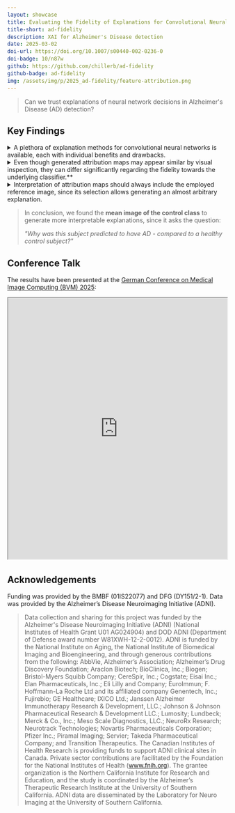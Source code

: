 ```yaml
---
layout: showcase
title: Evaluating the Fidelity of Explanations for Convolutional Neural Networks in Alzheimer's Disease Detection
title-short: ad-fidelity
description: XAI for Alzheimer's Disease detection 
date: 2025-03-02
doi-url: https://doi.org/10.1007/s00440-002-0236-0
doi-badge: 10/n87w
github: https://github.com/chillerb/ad-fidelity
github-badge: ad-fidelity
img: /assets/img/p/2025_ad-fidelity/feature-attribution.png
---
```


<!-- Bagdes -->
<!--
Now handled by showcase layout
[![Conference Paper Badge](https://img.shields.io/badge/doi-10%2Fn87w-blue?style=flat&logo=doi)](https://doi.org/10.1007/978-3-658-47422-5_18)
[![GitHub Badge](https://img.shields.io/badge/GitHub-ad--fidelity-black?style=flat&logo=github)](https://github.com/chillerb/ad-fidelity)
-->


> Can we trust explanations of neural network decisions in Alzheimer's Disease (AD) detection?

## Key Findings

<details class="info-box hoverable">
    <summary>
        A plethora of explanation methods for convolutional neural networks is available, each with individual benefits and drawbacks.
    </summary>
    <div class="content">
        <img src="/assets/img/p/2025_ad-fidelity/overview.png" width="100%" alt="overview"/>
    </div>
</details>

<details class="info-box hoverable">
    <summary>
        Even though generated attribution maps may appear similar by visual inspection, they can differ significantly regarding the fidelity towards the underlying classifier.**
    </summary>

    <div class="content">
        Visual inspection does not reveal major differences between attribution maps.
        All explanations highlight the hippocampal area, as well as the frontal and temporal lobe:

        <img src="/assets/img/p/2025_ad-fidelity/attribution-maps.png" width="100%" alt="attribution-maps"/>

        To evaluate the fidelity of the explanation methods, we employed the perturbation based *deletion* metric.

        <img src="/assets/img/p/2025_ad-fidelity/deletion-metric.png" width="100%" alt="deletion metric"/>

        Interestingly, this revealed differences between the explanation methods in their ability to decrease the predicted probability for AD:

        <img src="/assets/img/p/2025_ad-fidelity/deletion-cn-mean.png" width="100%" alt="deletion metric with mean image as reference"/>
    </div>
</details>

<details class="info-box hoverable">
    <summary>
    Interpretation of attribution maps should always include the employed reference image, since its selection allows generating an almost arbitrary explanation.
    </summary>

    <div class="content">
    Explanation methods usually implicitly or explicitly employ a *reference image*:
    The computed attribution map tries to explain the differences in model output by the *relative* difference between model input and the reference image.
    Since the reference image is often chosen to be a null image, i.e., an MRI image containg zero signal, this can lead to seemingly contra-intuitive explanations.

    <img src="/assets/img/p/2025_ad-fidelity/feature-attribution.png" width="100%" alt="feature attribution"/>

    For example, we observed explanation methods to assign the hippocampal area negative contribution for classifying a AD sample with AD -
    Even though hippocampal atrophy is a gold standard biomarker in AD detection.
    We hypothesize, that the neural network learned to utilize atrophy patterns, i.e., areas with reduced signal strength, to classify AD.
    However, since a null image was used as reference to generate explanations, even the atrophied AD hippocampus had more overall signal then the null image.
    Thus, the atrophied AD hippocampus was *decreasing* the probability for Alzheimer's Disease *relative to the reference image*.
    Therefore, the explanation method ended up assigning negative contribution.
    </div>
</details>

> In conclusion, we found the **mean image of the control class** to generate more interpretable explanations, since it asks the question:
>
> *"Why was this subject predicted to have AD - compared to a healthy control subject?"*

## Conference Talk
<!--
Well, embedding PDF slides into HTML is not super trivial.
From what I've seen until now, there are multiple options:

- use the Google Docs PDF Viewer to display your PDF. Very simple, works, but requires your PDF to be publicly available somewhere, like GitHub
- you can use Mozialla's open source pdf.js. You are in control, but some JS scripting is required

If your PDF was created with Latex, you can use tex4ht (latex2html seems to be discontinued) to convert your tex directly into HTML.
I tried it, it worked, but the output wasn't very pretty and some things like tikz figures haven't been rendered correctly

The prettiest solution for embedded presentation slides I've encountered was this:
https://ml-book.ai4sc-lehre.auf.uni-rostock.de/

Apparently, it works like this:

- they wrote their slides in Markdown
- then, they used Quatro to convert the Markdown to reveal.js
- reveal.js is used to render the presentation


<iframe src="https://github.com/chillerb/ad-fidelity/blob/main/docs/presentations/2025-03-09_bvm/2025-bvm.pdf?raw=true" width="100%" height="600px"></iframe>
https://raw.githubusercontent.com/chillerb/ad-fidelity/refs/heads/main/docs/presentations/2025-03-09_bvm/2025-bvm.pdf
-->

The results have been presented at the [German Conference on Medical Image Computing (BVM) 2025](https://www.bvm-conf.org/):

<iframe src="https://docs.google.com/gview?url=https://raw.githubusercontent.com/chillerb/ad-fidelity/refs/heads/main/docs/presentations/2025-03-09_bvm/2025-bvm.pdf&embedded=true" width="100%" height="600px"></iframe>

## Acknowledgements

Funding was provided by the BMBF (01IS22077) and DFG (DY151/2-1). Data was provided by the Alzheimer’s Disease Neuroimaging Initiative (ADNI).

> Data collection and sharing for this project was funded by the Alzheimer's Disease Neuroimaging Initiative (ADNI) (National Institutes of Health Grant U01 AG024904) and DOD ADNI (Department of Defense award number W81XWH-12-2-0012). ADNI is funded by the National Institute on Aging, the National Institute of Biomedical Imaging and Bioengineering, and through generous contributions from the following: AbbVie, Alzheimer’s Association; Alzheimer’s Drug Discovery Foundation; Araclon Biotech; BioClinica, Inc.; Biogen; Bristol-Myers Squibb Company; CereSpir, Inc.; Cogstate; Eisai Inc.; Elan Pharmaceuticals, Inc.; Eli Lilly and Company; EuroImmun; F. Hoffmann-La Roche Ltd and its affiliated company Genentech, Inc.; Fujirebio; GE Healthcare; IXICO Ltd.; Janssen Alzheimer Immunotherapy Research & Development, LLC.; Johnson & Johnson Pharmaceutical Research & Development LLC.; Lumosity; Lundbeck; Merck & Co., Inc.; Meso Scale Diagnostics, LLC.; NeuroRx Research; Neurotrack Technologies; Novartis Pharmaceuticals Corporation; Pfizer Inc.; Piramal Imaging; Servier; Takeda Pharmaceutical Company; and Transition Therapeutics. The Canadian Institutes of Health Research is providing funds to support ADNI clinical sites in Canada. Private sector contributions are facilitated by the Foundation for the National Institutes of Health (www.fnih.org). The grantee organization is the Northern California Institute for Research and Education, and the study is coordinated by the Alzheimer’s Therapeutic Research Institute at the University of Southern California. ADNI data are disseminated by the Laboratory for Neuro Imaging at the University of Southern California.
